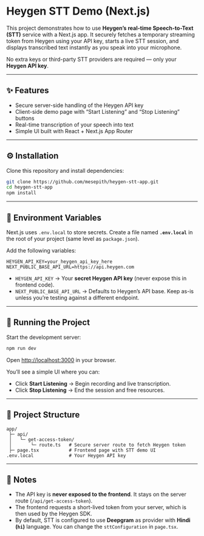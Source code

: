 # Heygen STT Demo (Next.js)

This project demonstrates how to use **Heygen’s real-time Speech-to-Text (STT)** service with a Next.js app. It securely fetches a temporary streaming token from Heygen using your API key, starts a live STT session, and displays transcribed text instantly as you speak into your microphone.

No extra keys or third-party STT providers are required — only your **Heygen API key**.

---

## ✨ Features

* Secure server-side handling of the Heygen API key
* Client-side demo page with “Start Listening” and “Stop Listening” buttons
* Real-time transcription of your speech into text
* Simple UI built with React + Next.js App Router

---

## ⚙️ Installation

Clone this repository and install dependencies:

```bash
git clone https://github.com/mesepith/heygen-stt-app.git
cd heygen-stt-app
npm install
```

---

## 🔑 Environment Variables

Next.js uses `.env.local` to store secrets. Create a file named **`.env.local`** in the root of your project (same level as `package.json`).

Add the following variables:

```env
HEYGEN_API_KEY=your_heygen_api_key_here
NEXT_PUBLIC_BASE_API_URL=https://api.heygen.com
```

* `HEYGEN_API_KEY` → Your **secret Heygen API key** (never expose this in frontend code).
* `NEXT_PUBLIC_BASE_API_URL` → Defaults to Heygen’s API base. Keep as-is unless you’re testing against a different endpoint.

---

## 🚀 Running the Project

Start the development server:

```bash
npm run dev
```

Open [http://localhost:3000](http://localhost:3000) in your browser.

You’ll see a simple UI where you can:

* Click **Start Listening** → Begin recording and live transcription.
* Click **Stop Listening** → End the session and free resources.

---

## 📂 Project Structure

```
app/
 ├─ api/
 │   └─ get-access-token/
 │       └─ route.ts   # Secure server route to fetch Heygen token
 ├─ page.tsx           # Frontend page with STT demo UI
.env.local             # Your Heygen API key
```

---

## 📝 Notes

* The API key is **never exposed to the frontend**. It stays on the server route (`/api/get-access-token`).
* The frontend requests a short-lived token from your server, which is then used by the Heygen SDK.
* By default, STT is configured to use **Deepgram** as provider with **Hindi (`hi`)** language. You can change the `sttConfiguration` in `page.tsx`.
